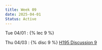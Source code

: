 ```yaml
---
title: Week 09
date: 2025-04-01
Status: Active
---
```


Tue 04/01
: {% lec 9 %}

Thu 04/03
: {% disc 9 %} [H195 Discussion 9](https://docs.google.com/presentation/d/19qJQdHF0pqib_mAzl__CGX0AcyEvorlS_14XSADeRng/edit?usp=drive_link)